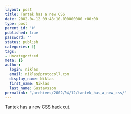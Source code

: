 ```yaml
---
layout: post
title: Tantek has a new CSS
date: 2002-04-12 09:48:10.000000000 +00:00
type: post
parent_id: '0'
published: true
password: ''
status: publish
categories: []
tags:
- Uncategorized
meta: {}
author:
  login: niklas
  email: niklas@protocol7.com
  display_name: Niklas
  first_name: Niklas
  last_name: Gustavsson
permalink: "/archives/2002/04/12/tantek_has_a_new_css/"
---
```

Tantek has a new [CSS hack](http://www.tantek.com/CSS/Examples/highpass.html) out.

